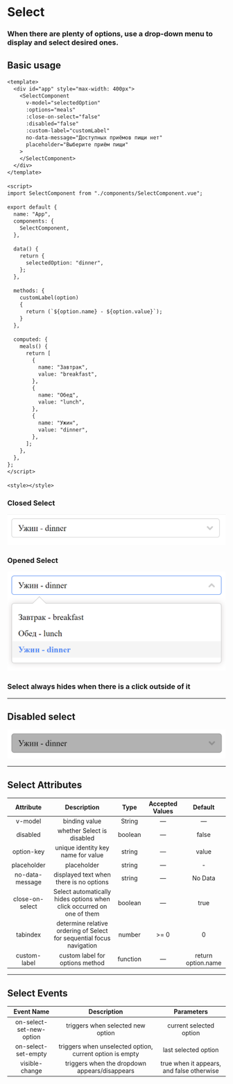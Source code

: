 # Select

### When there are plenty of options, use a drop-down menu to display and select desired ones.

## Basic usage
```vue
<template>
  <div id="app" style="max-width: 400px">
    <SelectComponent
      v-model="selectedOption"
      :options="meals"
      :close-on-select="false"
      :disabled="false"
      :custom-label="customLabel"
      no-data-message="Доступных приёмов пищи нет"
      placeholder="Выберите приём пищи"
    >
    </SelectComponent>
  </div>
</template>

<script>
import SelectComponent from "./components/SelectComponent.vue";

export default {
  name: "App",
  components: {
    SelectComponent,
  },

  data() {
    return {
      selectedOption: "dinner",
    };
  },

  methods: {
    customLabel(option)
    {
      return (`${option.name} - ${option.value}`);
    }
  },

  computed: {
    meals() {
      return [
        {
          name: "Завтрак",
          value: "breakfast",
        },
        {
          name: "Обед",
          value: "lunch",
        },
        {
          name: "Ужин",
          value: "dinner",
        },
      ];
    },
  },
};
</script>

<style></style>
```
### Closed Select
![Closed Select](DocAssets/Select-closed.png)
### Opened Select
![Opened Select](DocAssets/Select-opened.png)

### Select always hides when there is a click outside of it
___
## Disabled select
![Disabled Select](DocAssets/Select-disabled.png)
___
## Select Attributes

|Attribute|Description          | Type   | Accepted Values|  Default|
|:-------:|:-------------------:|:------:|:--------------:|:-------:|
|v-model  |binding value        |String  |—               |—        |
|disabled |whether Select is disabled|boolean|—|false|
|option-key|unique identity key name for value|string|—|value|
|placeholder|placeholder|string|—|-|
|no-data-message|displayed text when there is no options|string|—|No Data|
|close-on-select|Select automatically hides options when click occurred on one of them|boolean|—|true|
|tabindex|determine  relative ordering of Select for sequential focus navigation|number| >= 0| 0|
custom-label|custom label for options method|function|—| return option.name|

___
## Select Events
|Event Name|Description|Parameters|
|:--:|:--:|:--:|
|on-select-set-new-option|triggers when selected new option| current selected option|
|on-select-set-empty|triggers when unselected option, current option is empty|last selected option|
|visible-change|triggers when the dropdown appears/disappears|true when it appears, and false otherwise